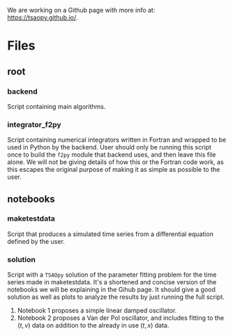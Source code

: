 We are working on a Github page with more info at: https://tsaopy.github.io/.

# Files

## root

### backend
Script containing main algorithms.

### integrator_f2py
Script containing numerical integrators written in Fortran and wrapped to be used in Python by the backend. User should only be running this script once to build the `f2py` module that backend uses, and then leave this file alone. We will not be giving details of how this or the Fortran code work, as this escapes the original purpose of making it as simple as possible to the user.

## notebooks

### maketestdata
Script that produces a simulated time series from a differential equation defined by the user. 

### solution
Script with a `TSAOpy` solution of the parameter fitting problem for the time series made in maketestdata. It's a shortened and concise version of the notebooks we will be explaining in the Gihub page. It should give a good solution as well as plots to analyze the results by just running the full script. 

1. Notebook 1 proposes a simple linear damped oscillator.
2. Notebook 2 proposes a Van der Pol oscillator, and includes fitting to the $(t,v)$ data on addition to the already in use $(t,x)$ data.
